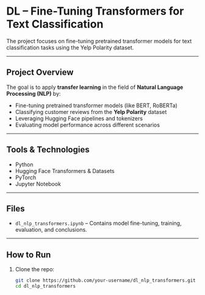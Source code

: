# DL – Fine-Tuning Transformers for Text Classification

The project focuses on fine-tuning pretrained transformer models for text classification tasks using the Yelp Polarity dataset.

---

## Project Overview

The goal is to apply **transfer learning** in the field of **Natural Language Processing (NLP)** by:

- Fine-tuning pretrained transformer models (like BERT, RoBERTa)
- Classifying customer reviews from the **Yelp Polarity** dataset
- Leveraging Hugging Face pipelines and tokenizers
- Evaluating model performance across different scenarios

---

## Tools & Technologies

- Python
- Hugging Face Transformers & Datasets
- PyTorch
- Jupyter Notebook

---

## Files

- `dl_nlp_transformers.ipynb` – Contains model fine-tuning, training, evaluation, and conclusions.

---

## How to Run

1. Clone the repo:
   ```bash
   git clone https://github.com/your-username/dl_nlp_transformers.git
   cd dl_nlp_transformers
